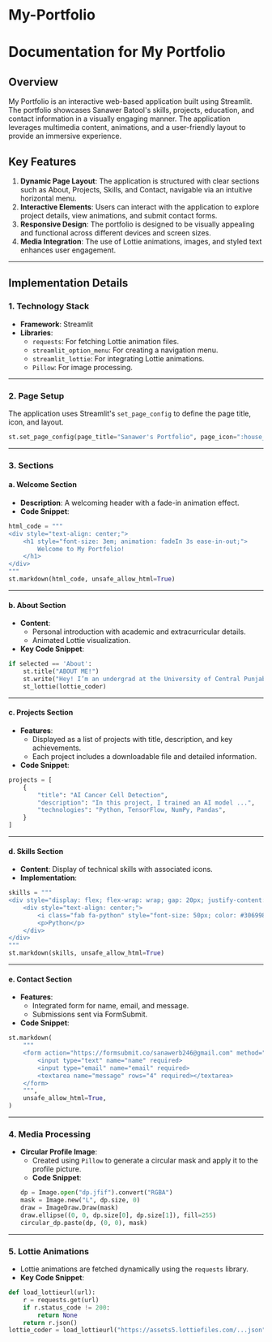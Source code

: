 # My-Portfolio

# Documentation for My Portfolio

## Overview

My Portfolio is an interactive web-based application built using Streamlit. The portfolio showcases Sanawer Batool's skills, projects, education, and contact information in a visually engaging manner. The application leverages multimedia content, animations, and a user-friendly layout to provide an immersive experience.

## Key Features

1. **Dynamic Page Layout**: The application is structured with clear sections such as About, Projects, Skills, and Contact, navigable via an intuitive horizontal menu.
2. **Interactive Elements**: Users can interact with the application to explore project details, view animations, and submit contact forms.
3. **Responsive Design**: The portfolio is designed to be visually appealing and functional across different devices and screen sizes.
4. **Media Integration**: The use of Lottie animations, images, and styled text enhances user engagement.

---

## Implementation Details

### 1. **Technology Stack**

- **Framework**: Streamlit
- **Libraries**:
  - `requests`: For fetching Lottie animation files.
  - `streamlit_option_menu`: For creating a navigation menu.
  - `streamlit_lottie`: For integrating Lottie animations.
  - `Pillow`: For image processing.

---

### 2. **Page Setup**

The application uses Streamlit's `set_page_config` to define the page title, icon, and layout.

```python
st.set_page_config(page_title="Sanawer's Portfolio", page_icon=":house_with_garden:", layout="wide")
```

---

### 3. **Sections**

#### a. **Welcome Section**

- **Description**: A welcoming header with a fade-in animation effect.
- **Code Snippet**:

```python
html_code = """
<div style="text-align: center;">
    <h1 style="font-size: 3em; animation: fadeIn 3s ease-in-out;">
        Welcome to My Portfolio!
    </h1>
</div>
"""
st.markdown(html_code, unsafe_allow_html=True)
```

---

#### b. **About Section**

- **Content**:
  - Personal introduction with academic and extracurricular details.
  - Animated Lottie visualization.
- **Key Code Snippet**:

```python
if selected == 'About':
    st.title("ABOUT ME!")
    st.write("Hey! I’m an undergrad at the University of Central Punjab, ...")
    st_lottie(lottie_coder)
```

---

#### c. **Projects Section**

- **Features**:
  - Displayed as a list of projects with title, description, and key achievements.
  - Each project includes a downloadable file and detailed information.
- **Code Snippet**:

```python
projects = [
    {
        "title": "AI Cancer Cell Detection",
        "description": "In this project, I trained an AI model ...",
        "technologies": "Python, TensorFlow, NumPy, Pandas",
    }
]
```

---

#### d. **Skills Section**

- **Content**: Display of technical skills with associated icons.
- **Implementation**:

```python
skills = """
<div style="display: flex; flex-wrap: wrap; gap: 20px; justify-content: center;">
    <div style="text-align: center;">
        <i class="fab fa-python" style="font-size: 50px; color: #306998;"></i>
        <p>Python</p>
    </div>
</div>
"""
st.markdown(skills, unsafe_allow_html=True)
```

---

#### e. **Contact Section**

- **Features**:
  - Integrated form for name, email, and message.
  - Submissions sent via FormSubmit.
- **Code Snippet**:

```python
st.markdown(
    """
    <form action="https://formsubmit.co/sanawerb246@gmail.com" method="POST">
        <input type="text" name="name" required>
        <input type="email" name="email" required>
        <textarea name="message" rows="4" required></textarea>
    </form>
    """,
    unsafe_allow_html=True,
)
```

---

### 4. **Media Processing**

- **Circular Profile Image**:
  - Created using `Pillow` to generate a circular mask and apply it to the profile picture.
  - **Code Snippet**:
  ```python
  dp = Image.open("dp.jfif").convert("RGBA")
  mask = Image.new("L", dp.size, 0)
  draw = ImageDraw.Draw(mask)
  draw.ellipse((0, 0, dp.size[0], dp.size[1]), fill=255)
  circular_dp.paste(dp, (0, 0), mask)
  ```

---

### 5. **Lottie Animations**

- Lottie animations are fetched dynamically using the `requests` library.
- **Key Code Snippet**:

```python
def load_lottieurl(url):
    r = requests.get(url)
    if r.status_code != 200:
        return None
    return r.json()
lottie_coder = load_lottieurl("https://assets5.lottiefiles.com/...json")
```


